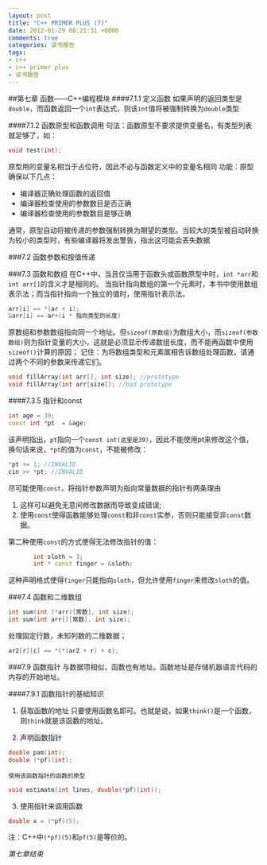 ```yaml
---
layout: post
title: "C++ PRIMER PLUS (7)"
date: 2012-01-29 08:21:31 +0800
comments: true
categories: 读书报告
tags:
- c++
- c++ primer plus
- 读书报告
---
```

##第七章 函数——C++编程模块 
####7.1.1 定义函数 
如果声明的返回类型是`double`，而函数返回一个`int`表达式，则该`int`值将被强制转换为`double`类型 


####7.1.2 函数原型和函数调用 
句法：函数原型不要求提供变量名，有类型列表就足够了，如：
```cpp
void test(int);
```
原型用的变量名相当于占位符，因此不必与函数定义中的变量名相同
功能：原型确保以下几点：
- 编译器正确处理函数的返回值
- 编译器检查使用的参数数目是否正确
- 编译器检查使用的参数数目是够正确

通常，原型自动将被传递的参数强制转换为期望的类型。当较大的类型被自动转换为较小的类型时，有些编译器将发出警告，指出这可能会丢失数据 

###7.2 函数参数和按值传递 

###7.3 函数和数组 
在C++中，当且仅当用于函数头或函数原型中时，`int *arr`和`int arr[]`的含义才是相同的。
当指针指向数组的第一个元素时，本书中使用数组表示法；而当指针指向一个独立的值时，使用指针表示法。
```cpp
arr[i] == *(ar + i);
&arr[i] == ar+(i * 指向类型的长度)
```
原数组和参数数组指向同一个地址。但`sizeof(原数组)`为数组大小，而`sizeof(参数数组)`则为指针变量的大小，这就是必须显示传递数组长度，而不能再函数中使用`sizeof()`计算的原因；
记住：为将数组类型和元素属相告诉数组处理函数，请通过两个不同的参数来传递它们。
```cpp
void fillArray(int arr[], int size); //prototype
void fillArray(int arr[size]); //bad prototype 
```

####7.3.5 指针和const 
```cpp
int age = 39;
const int *pt  = &age;
```
该声明指出，`pt`指向一个`const int(这里是39)`，因此不能使用pt来修改这个值，换句话来说，`*pt`的值为`const`，不能被修改：
```cpp
*pt += 1; //INVALID
cin >> *pt; //INVALID    
```
尽可能使用`const`，将指针参数声明为指向常量数据的指针有两条理由
1. 这样可以避免无意间修改数据而导致变成错误;
2. 使用`const`使得函数能够处理`const`和非`const`实参，否则只能接受非`const`数据。

第二种使用`const`的方式使得无法修改指针的值：
```cpp
       int sloth = 3;
       int * const finger = &sloth;
```
这种声明格式使得`finger`只能指向`sloth`，但允许使用`finger`来修改`sloth`的值。 

###7.4 函数和二维数组
```cpp
int sum(int (*arr)[常数], int size);
int sum(int arr[][常数], int size);
```
处理固定行数，未知列数的二维数据；
```cpp
ar2[r][c] == *(*(ar2 + r) + c); 
```

###7.9 函数指针 
与数据项相似，函数也有地址。函数地址是存储机器语言代码的内存的开始地址。 

####7.9.1 函数指针的基础知识 
1. 获取函数的地址
只要使用函数名即可。也就是说，如果`think()`是一个函数，则`think`就是该函数的地址。

2. 声明函数指针
```cpp
double pam(int);
double (*pf)(int);
```
    使用该函数指针的函数的原型
```cpp
void estimate(int lines, double(*pf)(int));
```
3. 使用指针来调用函数
```cpp
double x = (*pf)(5); 
```

注：C++中`(*pf)(5)`和`pf(5)`是等价的。 

*第七章结束*